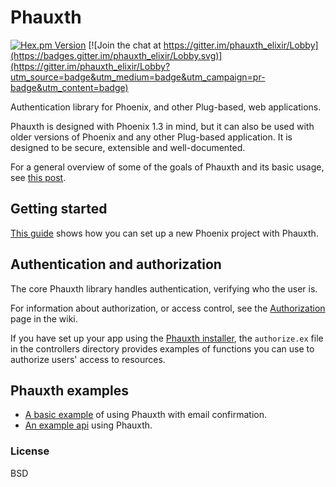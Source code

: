 # Phauxth

[![Hex.pm Version](http://img.shields.io/hexpm/v/phauxth.svg)](https://hex.pm/packages/phauxth)
[![Join the chat at https://gitter.im/phauxth_elixir/Lobby](https://badges.gitter.im/phauxth_elixir/Lobby.svg)](https://gitter.im/phauxth_elixir/Lobby?utm_source=badge&utm_medium=badge&utm_campaign=pr-badge&utm_content=badge)

Authentication library for Phoenix, and other Plug-based, web applications.

Phauxth is designed with Phoenix 1.3 in mind, but it can also be used with
older versions of Phoenix and any other Plug-based application. It is
designed to be secure, extensible and well-documented.

For a general overview of some of the goals of Phauxth and its basic usage,
see [this post](https://riverrun.github.io/projects/phauxth/2017/09/25/phauxth.html).

## Getting started

[This guide](https://github.com/riverrun/phauxth/wiki/Getting-started)
shows how you can set up a new Phoenix project with Phauxth.

## Authentication and authorization

The core Phauxth library handles authentication, verifying who the
user is.

For information about authorization, or access control, see the
[Authorization](https://github.com/riverrun/phauxth/wiki/Authorization) page
in the wiki.

If you have set up your app using the [Phauxth installer](https://github.com/riverrun/phauxth_installer),
the `authorize.ex` file in the controllers directory provides examples
of functions you can use to authorize users' access to resources.

## Phauxth examples

* [A basic example](https://github.com/riverrun/phauxth-example) of using
Phauxth with email confirmation.
* [An example api](https://github.com/riverrun/phoenix-todoapp) using Phauxth.

### License

BSD
